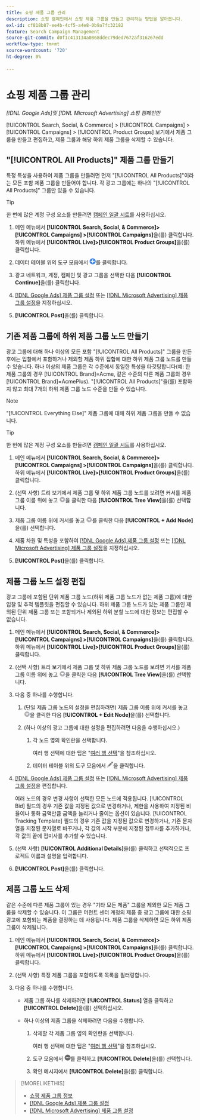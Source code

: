 ```yaml
---
title: 쇼핑 제품 그룹 관리
description: 쇼핑 캠페인에서 쇼핑 제품 그룹을 만들고 관리하는 방법을 알아봅니다.
exl-id: cf818b87-ee4b-4cf5-a4e8-0b9a7fc32182
feature: Search Campaign Management
source-git-commit: d0f1c413134a0868ddec79ded7672af316267edd
workflow-type: tm+mt
source-wordcount: '720'
ht-degree: 0%

---
```


# 쇼핑 제품 그룹 관리

*[!DNL Google Ads]및 [!DNL Microsoft Advertising] 쇼핑 캠페인만*

[!UICONTROL Search, Social, & Commerce] > [!UICONTROL Campaigns] > [!UICONTROL Campaigns] > [!UICONTROL Product Groups] 보기에서 제품 그룹을 만들고 편집하고, 제품 그룹과 해당 하위 제품 그룹을 삭제할 수 있습니다.

## &quot;[!UICONTROL All Products]&quot; 제품 그룹 만들기

특정 특성을 사용하여 제품 그룹을 만들려면 먼저 &quot;[!UICONTROL All Products]&quot;이라는 모든 포함 제품 그룹을 만들어야 합니다. 각 광고 그룹에는 하나의 &quot;[!UICONTROL All Products]&quot; 그룹만 있을 수 있습니다.

>[!TIP]
>
>한 번에 많은 계정 구성 요소를 만들려면 [캠페인 일괄 시트](/help/search-social-commerce/campaign-management/bulksheets/bulksheet-about.md)를 사용하십시오.

1. 메인 메뉴에서 **[!UICONTROL Search, Social, & Commerce]> [!UICONTROL Campaigns] >[!UICONTROL Campaigns]**&#x200B;을(를) 클릭합니다. 하위 메뉴에서 **[!UICONTROL Live]>[!UICONTROL Product Groups]**&#x200B;을(를) 클릭합니다.

1. 데이터 테이블 위의 도구 모음에서 ![만들기](/help/search-social-commerce/assets/add.png "만들기")를 클릭합니다.

1. 광고 네트워크, 계정, 캠페인 및 광고 그룹을 선택한 다음 **[!UICONTROL Continue]**&#x200B;을(를) 클릭합니다.

1. [[!DNL Google Ads] 제품 그룹 설정](product-group-settings-google.md) 또는 [[!DNL Microsoft Advertising] 제품 그룹 설정](product-group-settings-microsoft.md)을 지정하십시오.

1. **[!UICONTROL Post]**&#x200B;을(를) 클릭합니다.

## 기존 제품 그룹에 하위 제품 그룹 노드 만들기

광고 그룹에 대해 하나 이상의 모든 포함 &quot;[!UICONTROL All Products]&quot; 그룹을 만든 후에는 입찰에서 포함하거나 제외할 제품 하위 집합에 대한 하위 제품 그룹 노드를 만들 수 있습니다. 하나 이상의 제품 그룹은 각 수준에서 동일한 특성을 타깃팅합니다(예: 한 제품 그룹의 경우 [!UICONTROL Brand]=Acme, 같은 수준의 다른 제품 그룹의 경우 [!UICONTROL Brand]=AcmePlus). &quot;[!UICONTROL All Products]&quot;을(를) 포함하지 않고 최대 7개의 하위 제품 그룹 노드 수준을 만들 수 있습니다.

>[!NOTE]
>
>&quot;[!UICONTROL Everything Else]&quot; 제품 그룹에 대해 하위 제품 그룹을 만들 수 없습니다.

>[!TIP]
>
>한 번에 많은 계정 구성 요소를 만들려면 [캠페인 일괄 시트](/help/search-social-commerce/campaign-management/bulksheets/bulksheet-about.md)를 사용하십시오.

1. 메인 메뉴에서 **[!UICONTROL Search, Social, & Commerce]> [!UICONTROL Campaigns] >[!UICONTROL Campaigns]**&#x200B;을(를) 클릭합니다. 하위 메뉴에서 **[!UICONTROL Live]>[!UICONTROL Product Groups]**&#x200B;을(를) 클릭합니다.

1. (선택 사항) 트리 보기에서 제품 그룹 및 하위 제품 그룹 노드를 보려면 커서를 제품 그룹 이름 위에 놓고 ![메뉴 아이콘](/help/search-social-commerce/assets/arrow-dropdown-menu.png "메뉴 아이콘")을 클릭한 다음 **[!UICONTROL Tree View]**&#x200B;을(를) 선택합니다.

1. 제품 그룹 이름 위에 커서를 놓고 ![화살표 드롭다운 메뉴](/help/search-social-commerce/assets/arrow-dropdown-menu.png "화살표 드롭다운 메뉴")를 클릭한 다음 **[!UICONTROL + Add Node]**&#x200B;을(를) 선택합니다.

1. 제품 차원 및 특성을 포함하여 [[!DNL Google Ads] 제품 그룹 설정](product-group-settings-google.md) 또는 [[!DNL Microsoft Advertising] 제품 그룹 설정](product-group-settings-microsoft.md)을 지정하십시오.

1. **[!UICONTROL Post]**&#x200B;을(를) 클릭합니다.

## 제품 그룹 노드 설정 편집

광고 그룹에 포함된 단위 제품 그룹 노드(하위 제품 그룹 노드가 없는 제품 그룹)에 대한 입찰 및 추적 템플릿을 편집할 수 있습니다. 하위 제품 그룹 노드가 있는 제품 그룹인 제외된 단위 제품 그룹 또는 포함되거나 제외된 하위 분할 노드에 대한 정보는 편집할 수 없습니다.

1. 메인 메뉴에서 **[!UICONTROL Search, Social, & Commerce]> [!UICONTROL Campaigns] >[!UICONTROL Campaigns]**&#x200B;을(를) 클릭합니다. 하위 메뉴에서 **[!UICONTROL Live]>[!UICONTROL Product Groups]**&#x200B;을(를) 클릭합니다.

1. (선택 사항) 트리 보기에서 제품 그룹 및 하위 제품 그룹 노드를 보려면 커서를 제품 그룹 이름 위에 놓고 ![메뉴 아이콘](/help/search-social-commerce/assets/arrow-dropdown-menu.png "메뉴 아이콘")을 클릭한 다음 **[!UICONTROL Tree View]**&#x200B;을(를) 선택합니다.

1. 다음 중 하나를 수행합니다.

   1. (단일 제품 그룹 노드의 설정을 편집하려면) 제품 그룹 이름 위에 커서를 놓고 ![메뉴 아이콘](/help/search-social-commerce/assets/arrow-dropdown-menu.png "메뉴 아이콘")을 클릭한 다음 **[!UICONTROL + Edit Node]**&#x200B;을(를) 선택합니다.

   1. (하나 이상의 광고 그룹에 대한 설정을 편집하려면 다음을 수행하십시오.)

      1. 각 노드 옆의 확인란을 선택합니다.

         여러 행 선택에 대한 팁은 &quot;[여러 행 선택](/help/search-social-commerce/common-tasks/navigation-editing-selection/multiple-rows-select.md)&quot;을 참조하십시오.

      1. 데이터 테이블 위의 도구 모음에서 ![편집](/help/search-social-commerce/assets/edit.png "편집")을 클릭합니다.

1. [[!DNL Google Ads] 제품 그룹 설정](product-group-settings-google.md) 또는 [[!DNL Microsoft Advertising] 제품 그룹 설정](product-group-settings-microsoft.md)을 편집합니다.

   여러 노드의 경우 변경 사항이 선택한 모든 노드에 적용됩니다. [!UICONTROL Bid] 필드의 경우 기존 값을 지정된 값으로 변경하거나, 제한을 사용하여 지정된 비율이나 통화 금액만큼 금액을 늘리거나 줄이는 옵션이 있습니다. [!UICONTROL Tracking Template] 필드의 경우 기존 값을 지정된 값으로 변경하거나, 기존 문자열을 지정된 문자열로 바꾸거나, 각 값의 시작 부분에 지정된 접두사를 추가하거나, 각 값의 끝에 접미사를 추가할 수 있습니다.

1. (선택 사항) **[!UICONTROL Additional Details]**&#x200B;을(를) 클릭하고 선택적으로 프로젝트 이름과 설명을 입력합니다.

1. **[!UICONTROL Post]**&#x200B;을(를) 클릭합니다.

## 제품 그룹 노드 삭제

같은 수준에 다른 제품 그룹이 있는 경우 &quot;기타 모든 제품&quot; 그룹을 제외한 모든 제품 그룹을 삭제할 수 있습니다. 이 그룹은 머천트 센터 계정의 제품 중 광고 그룹에 대한 쇼핑 광고에 포함되는 제품을 결정하는 데 사용됩니다. 제품 그룹을 삭제하면 모든 하위 제품 그룹이 삭제됩니다.

1. 메인 메뉴에서 **[!UICONTROL Search, Social, & Commerce]> [!UICONTROL Campaigns] >[!UICONTROL Campaigns]**&#x200B;을(를) 클릭합니다. 하위 메뉴에서 **[!UICONTROL Live]>[!UICONTROL Product Groups]**&#x200B;을(를) 클릭합니다.

1. (선택 사항) 특정 제품 그룹을 포함하도록 목록을 필터링합니다.

1. 다음 중 하나를 수행합니다.

   * 제품 그룹 하나를 삭제하려면 **[!UICONTROL Status]** 열을 클릭하고 **[!UICONTROL Delete]**&#x200B;을(를) 선택하십시오.

   * 하나 이상의 제품 그룹을 삭제하려면 다음을 수행합니다.

      1. 삭제할 각 제품 그룹 옆의 확인란을 선택합니다.

         여러 행 선택에 대한 팁은 &quot;[여러 행 선택](/help/search-social-commerce/common-tasks/navigation-editing-selection/multiple-rows-select.md)&quot;을 참조하십시오.

      1. 도구 모음에서 ![자세히](/help/search-social-commerce/assets/more.png "자세히")를 클릭하고 **[!UICONTROL Delete]**&#x200B;을(를) 선택합니다.

      1. 확인 메시지에서 **[!UICONTROL Delete]**&#x200B;을(를) 클릭합니다.

>[!MORELIKETHIS]
>
>* [쇼핑 제품 그룹 정보](product-group-about.md)
>* [[!DNL Google Ads] 제품 그룹 설정](product-group-settings-google.md)
>* [[!DNL Microsoft Advertising] 제품 그룹 설정](product-group-settings-microsoft.md)
